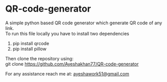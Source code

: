 # QR-code-generator

A simple python based QR code generator which generate QR code of any link. <br>
To run this file locally you have to install two dependencies

1. pip install qrcode
2. pip install pillow

Then clone the repository using: <br>
git clone https://github.com/Ayeshakhan77/QR-code-generator

For any assistance reach me at: ayeshawork51@gmail.com
